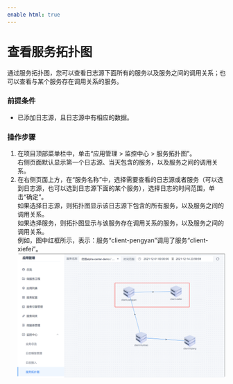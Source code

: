 ```yaml
---
enable html: true
---
```

# 查看服务拓扑图

通过服务拓扑图，您可以查看日志源下面所有的服务以及服务之间的调用关系；也可以查看与某个服务存在调用关系的服务。                 

### 前提条件
* 已添加日志源，且日志源中有相应的数据。

### 操作步骤
1. 在项目顶部菜单栏中，单击“应用管理 > 监控中心 > 服务拓扑图”。           
  右侧页面默认显示第一个日志源、当天包含的服务，以及服务之间的调用关系。      
2. 在右侧页面上方，在“服务名称”中，选择需要查看的日志源或者服务（可以选到日志源，也可以选到日志源下面的某个服务），选择日志的时间范围，单击“确定”。                         
  如果选择日志源，则拓扑图显示该日志源下包含的所有服务，以及服务之间的调用关系。          
  如果选择服务，则拓扑图显示与该服务存在调用关系的服务，以及服务之间的调用关系。         
  例如，图中红框所示，表示：服务“client-pengyan”调用了服务“client-xiefei”。       
  ![](fig/应用管理-服务拓扑图.png)      


